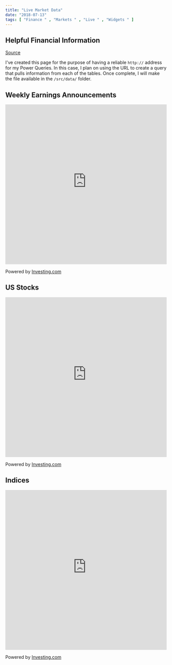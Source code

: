 ```yaml
---
title: "Live Market Data"
date: "2018-07-13"
tags: [ "Finance " , "Markets " , "Live " , "Widgets " ]
---
```


## Helpful Financial Information

[Source]("https://www.investing.com/webmaster-tools/")

I've created this page for the purpose of having a reliable `http://` address for my Power Queries. In this case, I plan on using the URL to create a query that pulls information from each of the tables. Once complete, I will make the file available in the `/src/data/` folder.

## Weekly Earnings Announcements

<iframe
src="https://sslearnings.forexprostools.com?columns=exc_flags,symbols,exc_actual,exc_forecast,exc_previous,companyname,period&category=1,2,3,4,5,6,7,8,9,10,11,12&features=datepicker,timeselector,filters&countries=5&calType=week&lang=1"
width="100%"
height="500px"
frameBorder="0"
allowTransparency="true"
marginWidth="auto"
marginHeight="auto"></iframe>

Powered by [Investing.com]("https://www.investing.com?utm_source=WMT&utm_medium=referral&utm_campaign=LIVE_INDICES&utm_content=Footer%20Link")

## US Stocks

<iframe
src="https://www.widgets.investing.com/leading-stocks?theme=darkTheme&pairs=243,6435,6408,26490,8092,6497,13063,13994,277,8021,39291,244,40041,8192,7884,20846,32509,39218,32524,29638,48361,7873,32507,39176,8221,8044,8288,8144,8182,8036,39173,8060,39219,7977,8078,8350,8080,992959,39263,8061,8282,8097,7918,8320,8048,8352,7951,8067,13834,8077,13078,238,19693,8116,8248,8142,8081,7980,8047,8102,8016,8201,13835,7964,8250,13836,7874,22696,247,32525,7946,7965,8258,240,13837,8175,39264,32521,241,941642,7933,271,7938,8313,8225,20683,7937,8297,8034,20624,264,41258,32337,8218,7876,7868,8054,13838,8931,7916,261,8944,8224,20486,8188,20744,7887,7858,20923,8104,8342,13841,8126,8291,8339,7998,13794,273,7931,8015,41208,8007,8260,20488,7929,20717,13856,7949,39166,7888,13842,262,20230,8042,8231,13844,7866,32358,255,985775,39295,8167,8281,39162,7925,39135,7867,8193,263,239,7979,39277,266,8170,20931,13847,8270,7921,39179,8259,13846,8050,13849,8052,8326,959998,44408,8064,8272,13850,7927,8169,8082,7907,8026,7877,7915,8137,7930,13851,13852,8177,8071,267,8125,8176,8217,6463,32512,8334,10548,8105,269,8337,32518,8148,8062,8024,7909,8113,8023,7961,8131,7880,13083,10549,39251,8275,7862,32359,8945,8099,13947,8328,20299,8184,7864,7924,272,8014,7857,275,7947,20210,32321,20151,39172,8063,8946,8056,8278,276,13857,8134,8345,13855,8150,13091,7896,20769,8948,8245,8340,8252,7861,40082,8128,13858,7954,8129,274,8057,8118,8203,32533,8251,39262,7976,32370,8279,32396,7989,8039,32531,7943,13860,7912,7923,8952,7968,8191,7893,8158,8237,19695,8198,8022,8229,20380,7939,39285,9164,20718,7945,13862,21180,8207,8356,8168,13863,39254,8119,32515,8294,13864,8354,8076,8222,7986,39114,8210,8001,7956,7914,8160,7967,8186,7878,940815,8285,19701,8227,7959,8180,13843,8305,8299,6491,8159,8147,8315,8234,8151,20793,8179,8310,13959,976067,8083,13061,32535,8199,32516,8235,8359,39147,8174,7870,8241,8153,13866,8127,8318,7863,7974,13867,8030,7997,258,8058,7881,7992,13848,955555,8323,8953,8228,8122,8239,7886,8003,32532,8327,7902,41176,9019,8274,15424,39320,6464,6373,6460,13810,15368,6369,100160,44412,6466,7869,6386,6363,6378,6487,15579,13072,1031336,13969,6514,39325,6426,13080,7906,6388,6504,13068,15722,6444,6507,6360,260,6421,6454,6516,6443,6451,6364,6411,6382,15915,14776,6441,6472,13067,6449,6468,6367,13763,8934,6409,6358,6370,7216,6442,6365,8351,6405,6515,6493,16336,102907,13981,13081,16360,251,6448,6393,13082,102911,6462,270,39152,6445,6371,16491,8136,7917,13084,16599,6391,252,32372,6355,13570,6395,101919,6440,6439,13065,13795,6419,13074,6430,6477,956170,6406,32373,8358,8267,945074,6376,6489,32391,6437,39107,8940,17171,6427,32378,6500,6499,6494,39335,6480,19694,13995,8268,265,32379,32539,23180,39338,6407,39340,6353,8171,22196,8355,8117,29740,32361,6392,7875,6467,6418,256"
width="100%"
height="500px"
frameBorder="0"
allowTransparency="true"
marginWidth="auto"
marginHeight="auto"></iframe>

Powered by [Investing.com]("https://www.investing.com?utm_source=WMT&utm_medium=referral&utm_campaign=LIVE_INDICES&utm_content=Footer%20Link")

## Indices

<iframe
src="https://www.widgets.investing.com/live-indices?theme=darkTheme&pairs=166,27,172,177,170,175,176,23659,1043106,23658,174,14601,53094,178,179,956501,41043,959210,24441,959206"
width="100%"
height="500px"
frameBorder="0"
allowTransparency="true"
marginWidth="auto"
marginHeight="auto"></iframe>

Powered by [Investing.com]("https://www.investing.com?utm_source=WMT&utm_medium=referral&utm_campaign=LIVE_INDICES&utm_content=Footer%20Link")
